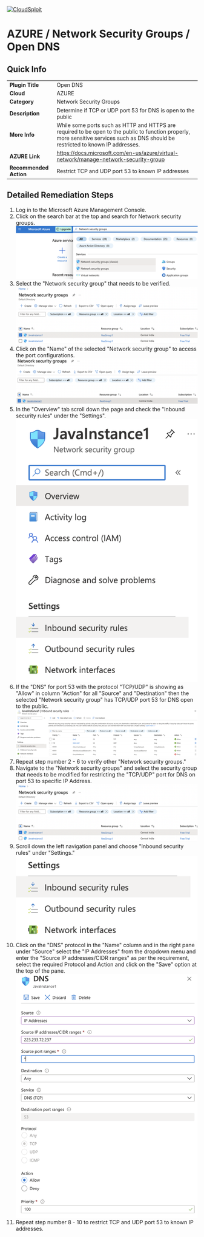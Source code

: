 [![CloudSploit](https://cloudsploit.com/img/logo-new-big-text-100.png "CloudSploit")](https://cloudsploit.com)

# AZURE / Network Security Groups / Open DNS

## Quick Info

| | |
|-|-|
| **Plugin Title** | Open DNS |
| **Cloud** | AZURE |
| **Category** | Network Security Groups |
| **Description** | Determine if TCP or UDP port 53 for DNS is open to the public |
| **More Info** | While some ports such as HTTP and HTTPS are required to be open to the public to function properly, more sensitive services such as DNS should be restricted to known IP addresses. |
| **AZURE Link** | https://docs.microsoft.com/en-us/azure/virtual-network/manage-network-security-group |
| **Recommended Action** | Restrict TCP and UDP port 53 to known IP addresses |

## Detailed Remediation Steps
1. Log in to the Microsoft Azure Management Console.
2. Click on the search bar at the top and search for Network security groups. </br> <img src="/resources/azure/networksecuritygroups/open-dns/step2.png"/>
3. Select the "Network security group" that needs to be verified. </br> <img src="/resources/azure/networksecuritygroups/open-dns/step3.png"/>
4. Click on the "Name" of the selected "Network security group" to access the port configurations. </br> <img src="/resources/azure/networksecuritygroups/open-dns/step4.png"/>
5. In the "Overview" tab scroll down the page and check the "Inbound security rules" under the "Settings". </br> <img src="/resources/azure/networksecuritygroups/open-dns/step5.png"/>
6. If the "DNS" for port 53 with the protocol "TCP/UDP" is showing as "Allow" in column "Action" for all "Source" and "Destination" then the selected  "Network security group" has TCP/UDP port 53 for DNS open to the public. </br> <img src="/resources/azure/networksecuritygroups/open-dns/step6.png"/>
7. Repeat step number 2 - 6 to verify other "Network security groups." </br>
8. Navigate to the "Network security groups" and select the security group that needs to be modified for restricting the "TCP/UDP" port for DNS on port 53 to specific IP Address.</br><img src="/resources/azure/networksecuritygroups/open-dns/step8.png"/>
9. Scroll down the left navigation panel and choose "Inbound security rules" under "Settings."</br> <img src="/resources/azure/networksecuritygroups/open-dns/step9.png"/>
10. Click on the "DNS" protocol in the "Name" column and in the right pane under "Source" select the "IP Addresses" from the dropdown menu and enter the "Source IP addresses/CIDR ranges" as per the requirement, select the required Protocol and Action and click on the "Save" option at the top of the pane. </br> <img src="/resources/azure/networksecuritygroups/open-dns/step10.png"/>
11. Repeat step number 8 - 10 to restrict TCP and UDP port 53 to known IP addresses.</br>
